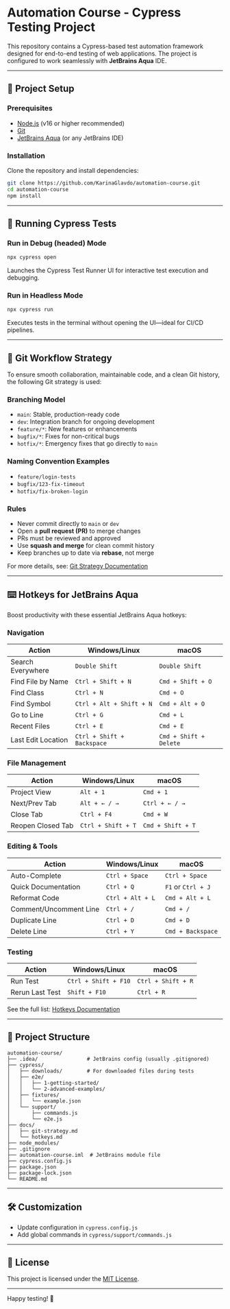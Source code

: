 # Automation Course - Cypress Testing Project

This repository contains a Cypress-based test automation framework designed for end-to-end testing of web applications. The project is configured to work seamlessly with **JetBrains Aqua** IDE.

---

## 📆 Project Setup

### Prerequisites

- [Node.js](https://nodejs.org/) (v16 or higher recommended)
- [Git](https://git-scm.com/)
- [JetBrains Aqua](https://www.jetbrains.com/aqua/) (or any JetBrains IDE)

### Installation

Clone the repository and install dependencies:

```bash
git clone https://github.com/KarinaGlavdo/automation-course.git
cd automation-course
npm install
```

---

## 💪 Running Cypress Tests

### Run in Debug (headed) Mode

```bash
npx cypress open
```
Launches the Cypress Test Runner UI for interactive test execution and debugging.

### Run in Headless Mode

```bash
npx cypress run
```
Executes tests in the terminal without opening the UI—ideal for CI/CD pipelines.

---

## 🚀 Git Workflow Strategy

To ensure smooth collaboration, maintainable code, and a clean Git history, the following Git strategy is used:

### Branching Model

- `main`: Stable, production-ready code
- `dev`: Integration branch for ongoing development
- `feature/*`: New features or enhancements
- `bugfix/*`: Fixes for non-critical bugs
- `hotfix/*`: Emergency fixes that go directly to `main`

### Naming Convention Examples

- `feature/login-tests`
- `bugfix/123-fix-timeout`
- `hotfix/fix-broken-login`

### Rules

- Never commit directly to `main` or `dev`
- Open a **pull request (PR)** to merge changes
- PRs must be reviewed and approved
- Use **squash and merge** for clean commit history
- Keep branches up to date via **rebase**, not merge

For more details, see: [Git Strategy Documentation](./docs/git-strategy.md)

---

## ⌨️ Hotkeys for JetBrains Aqua

Boost productivity with these essential JetBrains Aqua hotkeys:

### Navigation

| Action                        | Windows/Linux            | macOS                 |
|-----------------------------|--------------------------|-----------------------|
| Search Everywhere            | `Double Shift`           | `Double Shift`        |
| Find File by Name            | `Ctrl + Shift + N`       | `Cmd + Shift + O`     |
| Find Class                   | `Ctrl + N`               | `Cmd + O`             |
| Find Symbol                  | `Ctrl + Alt + Shift + N` | `Cmd + Alt + O`       |
| Go to Line                   | `Ctrl + G`               | `Cmd + L`             |
| Recent Files                 | `Ctrl + E`               | `Cmd + E`             |
| Last Edit Location           | `Ctrl + Shift + Backspace`| `Cmd + Shift + Delete`|

### File Management

| Action               | Windows/Linux      | macOS           |
|----------------------|--------------------|------------------|
| Project View         | `Alt + 1`          | `Cmd + 1`        |
| Next/Prev Tab        | `Alt + ← / →`      | `Ctrl + ← / →`   |
| Close Tab            | `Ctrl + F4`        | `Cmd + W`        |
| Reopen Closed Tab    | `Ctrl + Shift + T` | `Cmd + Shift + T`|

### Editing & Tools

| Action                   | Windows/Linux      | macOS              |
|--------------------------|--------------------|--------------------|
| Auto-Complete            | `Ctrl + Space`     | `Ctrl + Space`     |
| Quick Documentation      | `Ctrl + Q`         | `F1` or `Ctrl + J` |
| Reformat Code            | `Ctrl + Alt + L`   | `Cmd + Alt + L`    |
| Comment/Uncomment Line   | `Ctrl + /`         | `Cmd + /`          |
| Duplicate Line           | `Ctrl + D`         | `Cmd + D`          |
| Delete Line              | `Ctrl + Y`         | `Cmd + Backspace`  |

### Testing

| Action         | Windows/Linux        | macOS            |
|----------------|----------------------|------------------|
| Run Test       | `Ctrl + Shift + F10` | `Ctrl + Shift + R`|
| Rerun Last Test| `Shift + F10`        | `Ctrl + R`        |

See the full list: [Hotkeys Documentation](./docs/hotkeys.md)

---

## 📁 Project Structure

```
automation-course/
├── .idea/                # JetBrains config (usually .gitignored)
├── cypress/
│   ├── downloads/        # For downloaded files during tests
│   ├── e2e/
│   │   ├── 1-getting-started/
│   │   └── 2-advanced-examples/
│   ├── fixtures/
│   │   └── example.json
│   └── support/
│       ├── commands.js
│       └── e2e.js
├── docs/
│   ├── git-strategy.md
│   └── hotkeys.md
├── node_modules/
├── .gitignore
├── automation-course.iml  # JetBrains module file
├── cypress.config.js
├── package.json
├── package-lock.json
└── README.md

```

---

## 🛠️ Customization

- Update configuration in `cypress.config.js`
- Add global commands in `cypress/support/commands.js`

---

## 📄 License

This project is licensed under the [MIT License](LICENSE).

---

Happy testing! 🚀

